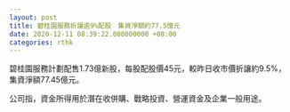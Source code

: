 ```yaml
---
layout: post
title: 碧桂園服務折讓逾9%配股　集資淨額約77.5億元
date: 2020-12-11 08:39:22.000000000 +08:00
categories: rthk
---
```


碧桂園服務計劃配售1.73億新股，每股配股價45元，較昨日收市價折讓約9.5%，集資淨額77.45億元。

公司指，資金所得用於潛在收併購、戰略投資、營運資金及企業一般用途。
